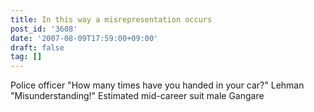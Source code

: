 ```yaml
---
title: In this way a misrepresentation occurs
post_id: '3608'
date: '2007-08-09T17:59:00+09:00'
draft: false
tag: []
---
```


Police officer "How many times have you handed in your car?" Lehman "Misunderstanding!" Estimated mid-career suit male Gangare